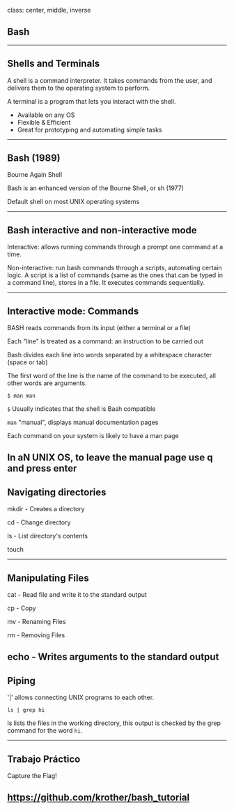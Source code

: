 class: center, middle, inverse

## Bash
---
## Shells and Terminals

A shell is a command interpreter. It takes commands from the user, and delivers them to the operating system to perform.

A terminal is a program that lets you interact with the shell.

- Available on any OS
- Flexible & Efficient
- Great for prototyping and automating simple tasks

---
## Bash (1989)

Bourne Again Shell

Bash is an enhanced version of the Bourne Shell, or sh (1977)

Default shell on most UNIX operating systems

---
## Bash interactive and non-interactive mode

Interactive: allows running commands through a prompt one command at a time.

Non-interactive: run bash commands through a scripts, automating certain logic. A script is a list of commands (same as the ones that can be typed in a command line), stores in a file. It executes commands sequentially.

---
## Interactive mode: Commands

BASH reads commands from its input (either a terminal or a file)

Each "line" is treated as a command: an instruction to be carried out

Bash divides each line into words separated by a whitespace character (space or tab)

The first word of the line is the name of the command to be executed, all other words are arguments.

`$ man man`

`$` Usually indicates that the shell is Bash compatible

`man` "manual", displays manual documentation pages

Each command on your system is likely to have a man page

In aN UNIX OS, to leave the manual page use q and press enter
---
## Navigating directories

mkdir - Creates a directory

cd - Change directory

ls - List directory's contents

touch

---
## Manipulating Files

cat - Read file and write it to the standard output

cp - Copy

mv - Renaming Files

rm - Removing Files

echo - Writes arguments to the standard output
---
## Piping

'|' allows connecting UNIX programs to each other.

`ls | grep hi`

ls lists the files in the working directory, this output is checked by the grep command for the word `hi`.

---
## Trabajo Práctico

Capture the Flag!

https://github.com/krother/bash_tutorial
---